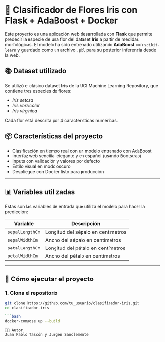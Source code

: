 # 🌸 Clasificador de Flores Iris con Flask + AdaBoost + Docker

Este proyecto es una aplicación web desarrollada con **Flask** que permite predecir la especie de una flor del dataset **Iris** a partir de medidas morfológicas. El modelo ha sido entrenado utilizando **AdaBoost** con `scikit-learn` y guardado como un archivo `.pkl` para su posterior inferencia desde la web.

## 📚 Dataset utilizado

Se utilizó el clásico dataset **Iris** de la UCI Machine Learning Repository, que contiene tres especies de flores:
- *Iris setosa*
- *Iris versicolor*
- *Iris virginica*

Cada flor está descrita por 4 características numéricas.

## 📦 Características del proyecto

- Clasificación en tiempo real con un modelo entrenado con AdaBoost
- Interfaz web sencilla, elegante y en español (usando Bootstrap)
- Inputs con validación y valores por defecto
- Estilo visual en modo oscuro
- Despliegue con Docker listo para producción

---

## 📊 Variables utilizadas

Estas son las variables de entrada que utiliza el modelo para hacer la predicción:

| Variable            | Descripción                              |
|---------------------|------------------------------------------|
| `sepalLengthCm`     | Longitud del sépalo en centímetros       |
| `sepalWidthCm`      | Ancho del sépalo en centímetros          |
| `petalLengthCm`     | Longitud del pétalo en centímetros       |
| `petalWidthCm`      | Ancho del pétalo en centímetros          |

---

## 🚀 Cómo ejecutar el proyecto

### 1. Clona el repositorio

```bash
git clone https://github.com/tu_usuario/clasificador-iris.git
cd clasificador-iris

```bash
docker-compose up --build

🧑‍💻 Autor
Juan Pablo Tascón y Jurgen Sanclemente